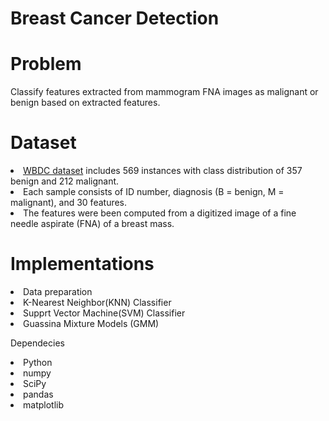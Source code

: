 # Breast Cancer Detection

# Problem
Classify features extracted from mammogram FNA images as malignant or benign based on extracted features.

# Dataset

<li><a href='https://www.kaggle.com/datasets/uciml/breast-cancer-wisconsin-data'>WBDC dataset</a> includes 569 instances with class distribution of 357 benign and 212 malignant. </li>
<li>Each sample consists of ID number, diagnosis (B = benign, M = malignant), and 30 features. </li>
<li>The features were been computed from a digitized image of a fine needle aspirate (FNA) of a breast mass.</li>

# Implementations

<li>Data preparation</li>
<li>K-Nearest Neighbor(KNN) Classifier</li>
<li>Supprt Vector Machine(SVM) Classifier</li>
<li>Guassina Mixture Models (GMM)</li>

Dependecies
<li>Python</li>
<li>numpy</li>
<li>SciPy</li>
<li>pandas</li>
<li>matplotlib</li>
